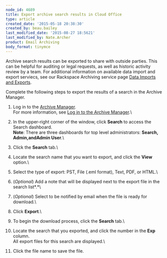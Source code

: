 ```yaml
---
node_id: 4689
title: Export archive search results in Cloud Office
type: article
created_date: '2015-05-18 20:38:30'
created_by: beau.bailey
last_modified_date: '2015-08-27 18:5621'
last_modified_by: Nate.Archer
product: Email Archiving
body_format: tinymce
---
```


Archive search results can be exported to share with outside parties.
This can be helpful for auditing or legal requests, as well as historic
activity review by a team. For additional information on available data
import and export serviecs, see our Rackspace Archiving service page
[Data Imports and
Exports](http://www.rackspace.com/apps/support/portal/6204).

Complete the following steps to export the results of a search in
the Archive Manager.

1.  Log in to the [Archive
    Manager](https://cp.rackspace.com/Login.aspx?ReturnUrl=%2f).\
     For more information, see [Log in to the Archive
    Manager](http://rackspace.com/knowledge_center/article/log-in-to-the-archive-manager).\
      
2.  In the upper-right corner of the window, click **Search** to access
    the Search dashboard.\
     **Note**: There are three dashboards for top level administrators:
    **Search,** **Admin,**and**Admin User**.\
      
3.  Click the **Search** tab.\
      
4.  Locate the search name that you want to export, and click the
    **View** option.\
      
5.  Select the type of export: PST, File (.eml format), Text, PDF, or
    HTML.\
      
6.  (*Optional*) Add a note that will be displayed next to the export
    file in the search list*.*\
      
7.  (*Optional*) Select to be notified by email when the file is ready
    for download.\
      
8.  Click **Export**.\
      
9.  To begin the download process, click the **Search** tab.\
      
10. Locate the search that you exported, and click the number in the
    **Exp** column.\
     All export files for this search are displayed.\
      
11. Click the file name to save the file.


